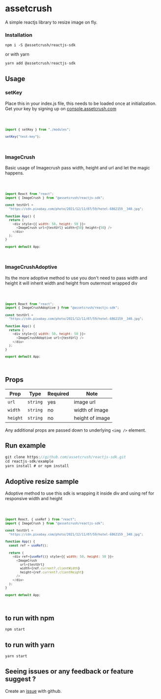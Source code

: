 # assetcrush

A simple reactjs library to resize image on fly.

### Installation

```
npm i -S @assetcrush/reactjs-sdk
```

or with yarn

```javascript
yarn add @assetcrush/reactjs-sdk
```

## Usage

### setKey

Place this in your index.js file, this needs to be loaded once at initialization. Get your key by signing up on
[console.assetcrush.com](https://console.assetcrush.com/)

<code>

```javascript
import { setKey } from "./modules";

setKey("test-key");
```

</code>

### ImageCrush

Basic usage of Imagecrush pass width, height and url and let the magic happens.

<code>

```javascript
import React from "react";
import { ImageCrush } from "@assetcrush/reactjs-sdk";

const testUrl =
  "https://cdn.pixabay.com/photo/2021/12/11/07/59/hotel-6862159__340.jpg";

function App() {
  return (
    <div style={{ width: 50, height: 50 }}>
      <ImageCrush url={testUrl} width={50} height={50} />
    </div>
  );
}

export default App;
```

</code>

### ImageCrushAdoptive

Its the more adoptive method to use you don't need to pass width and height it will inherit width and height from outermost wrapped div

<code>

```javascript
import React from "react";
import { ImageCrushAdoptive } from "@assetcrush/reactjs-sdk";

const testUrl =
  "https://cdn.pixabay.com/photo/2021/12/11/07/59/hotel-6862159__340.jpg";

function App() {
  return (
    <div style={{ width: 50, height: 50 }}>
      <ImageCrushAdoptive url={testUrl} />
    </div>
  );
}

export default App;
```

</code>

## Props

| Prop     | Type     | Required | Note            |
| -------- | -------- | -------- | --------------- |
| `url`    | `string` | yes      | image url       |
| `width`  | `string` | no       | width of image  |
| `height` | `string` | no       | height of image |

Any additional props are passed down to underlying `<img />` element.

## Run example

```javascript
git clone https://github.com/assetcrush/reactjs-sdk.git
cd reactjs-sdk/example
yarn install # or npm install
```

## Adoptive resize sample

Adoptive method to use this sdk is wrapping it inside div and using ref for responsive width and height

<code>

```javascript
import React, { useRef } from "react";
import { ImageCrush } from "@assetcrush/reactjs-sdk";

const testUrl =
  "https://cdn.pixabay.com/photo/2021/12/11/07/59/hotel-6862159__340.jpg";

function App() {
  const ref = useRef();

  return (
    <div ref={useRef()} style={{ width: 50, height: 50 }}>
      <ImageCrush
        url={testUrl}
        width={ref.current?.clientWidth}
        height={ref.current?.clientHeight}
      />
    </div>
  );
}

export default App;
```

</code>

## to run with npm

```javascript
npm start
```

## to run with yarn

```javascript
yarn start
```

## Seeing issues or any feedback or feature suggest ?

Create an [issue](https://github.com/assetcrush/reactjs-sdk.git/issues) with github.
